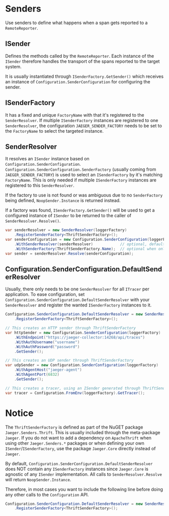 # Senders
Use senders to define what happens when a span gets reported to a `RemoteReporter`.

## ISender
Defines the methods called by the `RemoteReporter`. Each instance of the `ISender` therefore handles the transport of the spans reported to the target system.

It is usually instantiated through `ISenderFactory.GetSender()` which receives an instance of `Configuration.SenderConfiguration` for configuring the sender.

## ISenderFactory
It has a fixed and unique `FactoryName` with that it's registered to the `SenderResolver`. If multiple `ISenderFactory` instances are registered to one `SenderResolver`, the configuration `JAEGER_SENDER_FACTORY` needs to be set to the `FactoryName` to select the targeted instance.

## SenderResolver
It resolves an `ISender` instance based on `Configuration.SenderConfiguration`. `Configuration.SenderConfiguration.SenderFactory` (usually coming from `JAEGER_SENDER_FACTORY`) is used to select an `ISenderFactory` by it's matching `FactoryName`. This is only needed if multiple `ISenderFactory` instances are registered to this `SenderResolver`.

If the factory to use is not found or was ambiguous due to no `SenderFactory` being defined, `NoopSender.Instance` is returned instead.

If a factory was found, `ISenderFactory.GetSender()` will be used to get a configured instance of `ISender` to be returned to the caller of `SenderResolver.Resolve()`.

```C#
var senderResolver = new SenderResolver(loggerFactory)
	.RegisterSenderFactory<ThriftSenderFactory>();
var senderConfiguration = new Configuration.SenderConfiguration(loggerFactory)
	.WithSenderResolver(senderResolver)            // optional, defaults to Configuration.SenderConfiguration.DefaultSenderResolver
	.WithSenderFactory(ThriftSenderFactory.Name);  // optional when only one Factory registered to senderResolver
var sender = senderResolver.Resolve(senderConfiguration);
```

## Configuration.SenderConfiguration.DefaultSenderResolver
Usually, there only needs to be one `SenderResolver` for all `ITracer` per application. To ease configuration, set `Configuration.SenderConfiguration.DefaultSenderResolver` with your `SenderResolver` and register the wanted `ISenderFactory` instances to it.

```C#
Configuration.SenderConfiguration.DefaultSenderResolver = new SenderResolver(loggerFactory)
	.RegisterSenderFactory<ThriftSenderFactory>();

// This creates an HTTP sender through ThriftSenderFactory
var httpSender = new Configuration.SenderConfiguration(loggerFactory)
	.WithEndpoint("https://jaeger-collector:14268/api/traces")
	.WithAuthUsername("username")
	.WithAuthPassword("password")
	.GetSender();

// This creates an UDP sender through ThriftSenderFactory
var udpSender = new Configuration.SenderConfiguration(loggerFactory)
	.WithAgentHost("jaeger-agent")
	.WithAgentPort(6832)
	.GetSender();

// This creates a tracer, using an ISender generated through ThriftSenderFactory, depending on configuration
var tracer = Configuration.FromEnv(loggerFactory).GetTracer();
```

# Notice
The `ThriftSenderFactory` is defined as part of the NuGET package `Jaeger.Senders.Thrift`. This is usually included through the meta-package `Jaeger`. If you do not want to add a dependency on `ApacheThrift` when using other `Jaeger.Senders.*` packages or when defining your own `ISender`/`ISenderFactory`, use the package `Jaeger.Core` directly instead of `Jaeger`.

By default, `Configuration.SenderConfiguration.DefaultSenderResolver` does NOT contain any `ISenderFactory` instances since `Jaeger.Core` is agnostic of any `ISender` implementation. All calls to `SenderResolver.Resolve` will return `NoopSender.Instance`.

Therefore, in most cases you want to include the following line before doing any other calls to the `Configuration` API.

```C#
Configuration.SenderConfiguration.DefaultSenderResolver = new SenderResolver(loggerFactory)
	.RegisterSenderFactory<ThriftSenderFactory>();
```